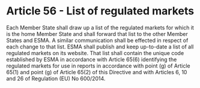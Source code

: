# Article 56 - List of regulated markets


Each Member State shall draw up a list of the regulated markets for which it is the home Member State and shall forward that list to the other Member States and ESMA. A similar communication shall be effected in respect of each change to that list. ESMA shall publish and keep up-to-date a list of all regulated markets on its website. That list shall contain the unique code established by ESMA in accordance with Article 65(6) identifying the regulated markets for use in reports in accordance with point (g) of Article 65(1) and point (g) of Article 65(2) of this Directive and with Articles 6, 10 and 26 of Regulation (EU) No 600/2014.
